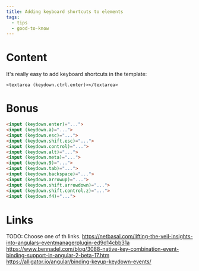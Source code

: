 ```yaml
---
title: Adding keyboard shortcuts to elements
tags:
  - tips
  - good-to-know
---
```

# Content

It's really easy to add keyboard shortcuts in the template: 
```
<textarea (keydown.ctrl.enter)></textarea>
```


# Bonus

```html
<input (keydown.enter)="...">
<input (keydown.a)="...">
<input (keydown.esc)="...">
<input (keydown.shift.esc)="...">
<input (keydown.control)="...">
<input (keydown.alt)="...">
<input (keydown.meta)="...">
<input (keydown.9)="...">
<input (keydown.tab)="...">
<input (keydown.backspace)="...">
<input (keydown.arrowup)="...">
<input (keydown.shift.arrowdown)="...">
<input (keydown.shift.control.z)="...">
<input (keydown.f4)="...">
```

# Links
TODO: Choose one of th links.
https://netbasal.com/lifting-the-veil-insights-into-angulars-eventmanagerplugin-ed9d14cbb31a
https://www.bennadel.com/blog/3088-native-key-combination-event-binding-support-in-angular-2-beta-17.htm
https://alligator.io/angular/binding-keyup-keydown-events/
